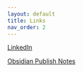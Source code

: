 ```yaml
---
layout: default
title: Links
nav_order: 2
---
```


[LinkedIn](https://www.linkedin.com/in/dylancdoherty/)

[Obsidian Publish Notes](https://publish.obsidian.md/dylandoherty)
